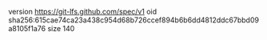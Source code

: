 version https://git-lfs.github.com/spec/v1
oid sha256:615cae74ca23a438c954d68b726ccef894b6b6dd4812ddc67bbd09a8105f1a76
size 140
